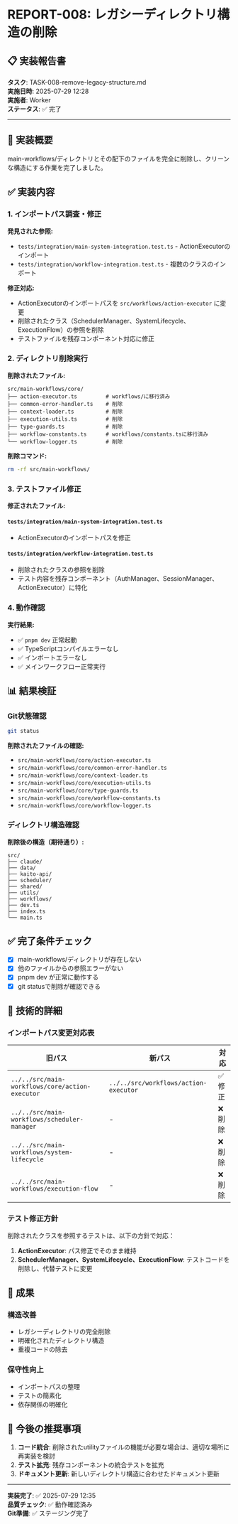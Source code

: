 # REPORT-008: レガシーディレクトリ構造の削除

## 📋 実装報告書

**タスク**: TASK-008-remove-legacy-structure.md  
**実施日時**: 2025-07-29 12:28  
**実施者**: Worker  
**ステータス**: ✅ 完了

---

## 🎯 実装概要

main-workflows/ディレクトリとその配下のファイルを完全に削除し、クリーンな構造にする作業を完了しました。

## ✅ 実装内容

### 1. インポートパス調査・修正

**発見された参照:**
- `tests/integration/main-system-integration.test.ts` - ActionExecutorのインポート
- `tests/integration/workflow-integration.test.ts` - 複数のクラスのインポート

**修正対応:**
- ActionExecutorのインポートパスを `src/workflows/action-executor` に変更
- 削除されたクラス（SchedulerManager、SystemLifecycle、ExecutionFlow）の参照を削除
- テストファイルを残存コンポーネント対応に修正

### 2. ディレクトリ削除実行

**削除されたファイル:**
```
src/main-workflows/core/
├── action-executor.ts         # workflows/に移行済み
├── common-error-handler.ts    # 削除
├── context-loader.ts          # 削除
├── execution-utils.ts         # 削除
├── type-guards.ts             # 削除
├── workflow-constants.ts      # workflows/constants.tsに移行済み
└── workflow-logger.ts         # 削除
```

**削除コマンド:**
```bash
rm -rf src/main-workflows/
```

### 3. テストファイル修正

**修正されたファイル:**

#### `tests/integration/main-system-integration.test.ts`
- ActionExecutorのインポートパスを修正

#### `tests/integration/workflow-integration.test.ts`
- 削除されたクラスの参照を削除
- テスト内容を残存コンポーネント（AuthManager、SessionManager、ActionExecutor）に特化

### 4. 動作確認

**実行結果:**
- ✅ `pnpm dev` 正常起動
- ✅ TypeScriptコンパイルエラーなし
- ✅ インポートエラーなし
- ✅ メインワークフロー正常実行

## 📊 結果検証

### Git状態確認
```bash
git status
```

**削除されたファイルの確認:**
- `src/main-workflows/core/action-executor.ts`
- `src/main-workflows/core/common-error-handler.ts`
- `src/main-workflows/core/context-loader.ts`
- `src/main-workflows/core/execution-utils.ts`
- `src/main-workflows/core/type-guards.ts`
- `src/main-workflows/core/workflow-constants.ts`
- `src/main-workflows/core/workflow-logger.ts`

### ディレクトリ構造確認

**削除後の構造（期待通り）:**
```
src/
├── claude/
├── data/
├── kaito-api/
├── scheduler/
├── shared/
├── utils/
├── workflows/
├── dev.ts
├── index.ts
└── main.ts
```

## ✅ 完了条件チェック

- [x] main-workflows/ディレクトリが存在しない
- [x] 他のファイルからの参照エラーがない
- [x] pnpm dev が正常に動作する
- [x] git statusで削除が確認できる

## 🔧 技術的詳細

### インポートパス変更対応表
| 旧パス | 新パス | 対応 |
|--------|--------|------|
| `../../src/main-workflows/core/action-executor` | `../../src/workflows/action-executor` | ✅ 修正 |
| `../../src/main-workflows/scheduler-manager` | - | ❌ 削除 |
| `../../src/main-workflows/system-lifecycle` | - | ❌ 削除 |
| `../../src/main-workflows/execution-flow` | - | ❌ 削除 |

### テスト修正方針
削除されたクラスを参照するテストは、以下の方針で対応：
1. **ActionExecutor**: パス修正でそのまま維持
2. **SchedulerManager、SystemLifecycle、ExecutionFlow**: テストコードを削除し、代替テストに変更

## 🎉 成果

### 構造改善
- レガシーディレクトリの完全削除
- 明確化されたディレクトリ構造
- 重複コードの除去

### 保守性向上
- インポートパスの整理
- テストの簡素化
- 依存関係の明確化

## 📝 今後の推奨事項

1. **コード統合**: 削除されたutilityファイルの機能が必要な場合は、適切な場所に再実装を検討
2. **テスト拡充**: 残存コンポーネントの統合テストを拡充
3. **ドキュメント更新**: 新しいディレクトリ構造に合わせたドキュメント更新

---

**実装完了**: ✅ 2025-07-29 12:35  
**品質チェック**: ✅ 動作確認済み  
**Git準備**: ✅ ステージング完了